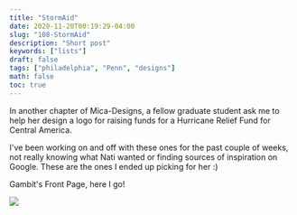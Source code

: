 ```yaml
---
title: "StormAid"
date: 2020-11-20T00:19:29-04:00
slug: "108-StormAid"
description: "Short post"
keywords: ["lists"]
draft: false
tags: ["philadelphia", "Penn", "designs"]
math: false
toc: true
---
```

In another chapter of Mica-Designs, a fellow graduate student ask me to help her design a logo for raising funds for a Hurricane Relief Fund for Central America.

I've been working on and off with these ones for the past couple of weeks, not really knowing what Nati wanted or finding sources of inspiration on Google. These are the ones I ended up picking for her :)

Gambit's Front Page, here I go! 

![](/1082.png)